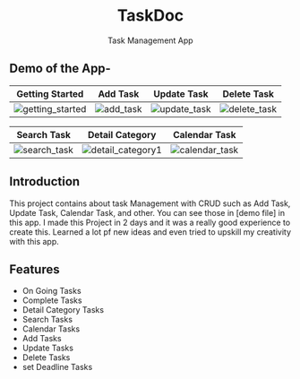 <h1 align="center">
  TaskDoc
</h1>
<p align="center">
  Task Management App
</p>

## Demo of the App- 
|Getting Started|Add Task|Update Task|Delete Task|
|--|--|--|--|
|![getting_started](https://user-images.githubusercontent.com/80638586/216663556-c0567026-8e91-4f9b-9264-bd75938519a5.gif)|![add_task](https://user-images.githubusercontent.com/80638586/216664375-226686ef-189e-46d4-8b90-173266bdf91b.gif)|![update_task](https://user-images.githubusercontent.com/80638586/216664661-3748d341-5c36-4db6-ab1b-1b10d16645a4.gif)|![delete_task](https://user-images.githubusercontent.com/80638586/216664767-0df737e0-5194-44a6-bfc9-588ab0159cda.gif)|

|Search Task|Detail Category|Calendar Task|
|--|--|--|
|![search_task](https://user-images.githubusercontent.com/80638586/216665018-bb965c3a-a819-4cc1-a870-9e9c611355c0.gif)|![detail_category1](https://user-images.githubusercontent.com/80638586/216666807-7a36f1fd-5a59-4e1c-976f-ec6507a79388.gif)|![calendar_task](https://user-images.githubusercontent.com/80638586/216666903-5ad2cc72-a351-40c5-9dd3-d44ca2f38ce5.gif)|

## Introduction
This project contains about task Management with CRUD such as Add Task, Update Task, Calendar Task, and other. You can see those in [demo file] in this app. 
I made this Project in 2 days and it was a really good experience to create this. Learned a lot pf new ideas and even tried to upskill my creativity with this app.

## Features
- On Going Tasks
- Complete Tasks
- Detail Category Tasks
- Search Tasks
- Calendar Tasks
- Add Tasks
- Update Tasks
- Delete Tasks
- set Deadline Tasks


